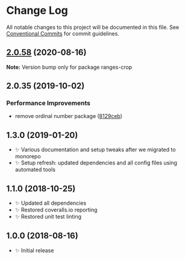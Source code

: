 # Change Log

All notable changes to this project will be documented in this file.
See [Conventional Commits](https://conventionalcommits.org) for commit guidelines.

## [2.0.58](https://gitlab.com/codsen/codsen/compare/ranges-crop@2.0.57...ranges-crop@2.0.58) (2020-08-16)

**Note:** Version bump only for package ranges-crop





## 2.0.35 (2019-10-02)

### Performance Improvements

- remove ordinal number package ([8129ceb](https://gitlab.com/codsen/codsen/commit/8129ceb))

## 1.3.0 (2019-01-20)

- ✨ Various documentation and setup tweaks after we migrated to monorepo
- ✨ Setup refresh: updated dependencies and all config files using automated tools

## 1.1.0 (2018-10-25)

- ✨ Updated all dependencies
- ✨ Restored coveralls.io reporting
- ✨ Restored unit test linting

## 1.0.0 (2018-08-16)

- ✨ Initial release
